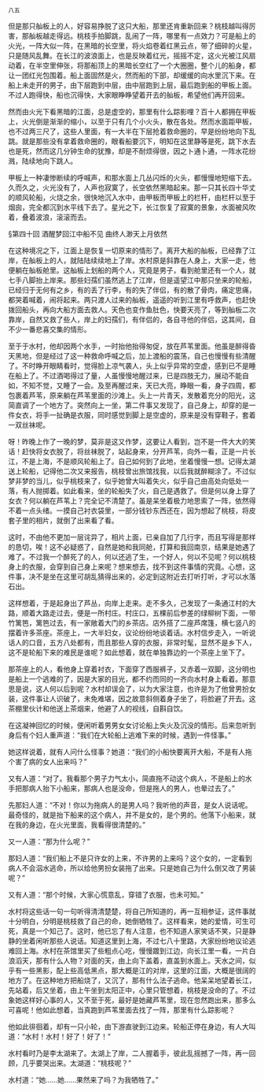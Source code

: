     八五 

   但是那只舢板上的人，好容易挣脱了这只大船，那里还肯重新回来？桃枝越叫得厉害，那舢板越走得远。桃枝手拍脚跳，乱闹了一阵，哪里有一点效力？可是船上的火光，一阵大似一阵，在黑暗的长空里，将火焰卷着红黑云点，带了细碎的火星，只是随风乱舞。在长江的波浪面上，也是反映着红光，摇摇不定，这火光被江风扇动着，在半空里伸张，将那船顶上的黑暗长空红了一个大圈圈，整个儿的船身，都让一团红光包围着。船上面固然是火，然而船的下部，却缓缓的向水里沉下来。在船上未走开的男子，由下层跑到中层，由中层跑到上层，最后跑到船的甲板上面。不过人跑得快，船也沉得快，大家眼睁睁望着开去的舢板，希望他们再开回来。

   然而由火光下看黑暗的江面，总是虚空的，那里有什么踪影哩？百十人都拥在甲板上，火光倒是渐渐的缩小，以至于只有几个小火头，散在各处。然而水面距甲板，也不过两三尺了，这些人里面，有一大半在下层抢着救命圈的，早是纷纷地向下乱跳。就是那些没有拿着救命圈的，眼看船要沉下，明知在这里静等是死，跳下水去也是死，然而这几分钟生命的犹豫，却是不耐烦得很，因之卜通卜通，一阵水花纷溅，陆续地向下跳人。

   甲板上一种凄惨断续的呼喊声，和那水面上几丛闪烁的火头，都慢慢地短缩下去。久而久之，火光没有了，人声也寂寞了，长空依然黑暗起来。那一只其长四十华丈的顺风轮船，火烧之余，很快地沉入水中，由甲板而甲板上的栏杆，由栏杆以至于烟囱，完全都沉到水平线下去了。星光之下，长江恢复了寂寞的景象，水面被风吹着，叠着波浪，滚滚而去。

   §第四十回 酒醒梦回江中船不见 曲终人渺天上月依然

   在这种境况之下，江面上是恢复一切原来的情形了。离开大船的舢板，已经靠了江岸，在舢板上的人，就陆陆续续地上了岸。水村原是斜靠在人身上，大家一走，他便躺在舢板舱里。这舢板上划船的两个人，究竟是男子，看到舱里还有一个人，就七手八脚抬上岸来。那些妇孺们虽然逃上了江岸，但是遥望江中那只坐来的轮船，已经归于无何有之乡，有的丢了行李，有的失了伴侣，有的散了骨肉，痛定思痛，都哭着喊着，闹将起来。两只渡人过来的舢板，遥遥的听到江里有呼救声，也赶快拨回船头，再向大船方面去救人。天色也变作鱼肚色，快要天亮了，等到舢板二次靠岸，自然又救了些人，岸上的妇孺们，有伴侣的，各自寻他的伴侣，这其间，自不少一番悲喜交集的情形。

   至于于水村，他却因两个水手，一时抬他抬得匆促，放在芦苇里面。他虽是醉得昏天黑地，但是经过了这一种救命呼喊之后，加上渡船的震荡，自己也慢慢有些清醒了。不时睁开眼睛看时，觉得脸上凉气袭人，头上似乎异常的空虚，感到已不是睡在船上了。不过酒喝得过了量，人虽慢慢地醒过来，已是四肢无力，展动不能自如，不知不觉，又睡了一会。及至再醒过来，天已大亮，睁眼一看，身子四周，都包裹着芦苇，原来躺在芦苇里面的沙滩上。头上一片青天，发散着充分的阳光，这简直调了一个地方了。突然向上一坐，第二件事又发现了，自己身上，却穿的是一件女衣，将手一扯确是衣服，同时感觉到脚上是空虚的，原来是没有穿鞋子，套着一双丝袜呢。

   呀！昨晚上作了一晚的梦，莫非是这又作梦，这要让人看到，岂不是一件大大的笑话！赶快将女衣脱了，将丝袜脱了，站起身来，分开芦苇，向外一看，正是一片长江，不是上海，不是顺风轮船上了。自己如何到了此地，坐着慢慢一想。记得太湖送上轮船，记得他二次又来报告，桃枝曾出旅馆找我，以后我就醉糊涂了。不过似梦非梦的当儿，似乎桃枝来了，似乎她曾大叫着失火，似乎自己由高处向低处一落，有人抛掷着。如此看来，坐的轮船失了火，自己是遇救了。但是何以身上穿了女衣？何以躺在芦苇上？完全记不清楚了。虽是呆坐着极力地思索了一阵，依然得不着一点头绪。一摸自己衬衣袋里，一部分钱钞东西还在，因为想起了桃枝，将皮套子里的相片，就倒了出来看了看。

   这时，不由他不更加一层诧异了，相片上面，已亲自加了几行字，而且写得是那样的恳切，唉！这不必疑惑了，自然是她和我同舱，打算和我回南京，结果是她遇了难了。不过我一个醉死了的人，何以还逃了生，一个好人，何以不见呢？何以桃枝身上的衣服，会穿到自己身上来呢？想来想去，找不到这件事情的究竟。心想，这件事，决不是坐在这里可胡乱猜得出来的，必定到这附近去打听打听，才可以水落石出。

   这样想着，于是起身出了芦丛，向岸上走来。走不多久，己发现了一条通江村的大路，顺着大路走过去，便是一所村庄。村庄口，五棵前后参差的绿柳树下面，一带竹篱笆，篱笆过去，有一家敞着大门的乡茶店。店外搭了二座芦席篷，横七竖八的摆着许多茶座。茶座上，一大半妇女，议论纷纷地谈着话。水村信步走入，一听说话人的口音，五方八处都有，而且那些人穿的衣服，非常时髦，显然不是乡下人，这不是轮船下来的难民是谁呢？如此想着，就在单独靠边的一个茶座上坐下了。

   那茶座上的人，看他身上穿着衬衣，下面穿了西服裤子，又赤着一双脚，这分明也是船上一个逃难的了，因是大家的目光，都不约而同的一齐向水村身上看着。那意思是说，这人何以后到呢？水村却误会了，以为大家注意，也许是为了他曾男扮女装，这件事让人识破了，未免难堪，因之故意斜侧着身子坐了，将脸避了开去。这茶棚里伙计和他送上茶烟来，他避了人的视线，自斟自饮。

   在这凝神回忆的时候，便闲听着男男女女讨论船上失火及沉没的情形。后来忽听到身后有个妇人重声道：“我们在大轮船上逃难下来的时候，遇到一件怪事。”

   她这样说着，就有人问什么怪事？她道：“我们的小船快要离开大船，不是有人拖个害了病的女人出来吗？”

   又有人道：“对了。我看那个男子力气太小，简直拖不动这个病人，不是船上的水手把那病人抬下小船来，那病人也是没命，但是拖人的男人，也晕过去了。”

   先那妇人道：“不对！你以为拖病人的是男人吗？我听他的声音，是女人说话呢。最奇怪的，就是抬下船来的这个病人，并不是女的，是个男的。他落下小船来，就在我的身边，在火光里面，我看得很清楚的。”

   又一人道：“那为什么呢？”

   那妇人道：“我们船上不是只许女的上来，不许男的上来吗？这个女的，一定看到病人不会泅水逃命，所以给他男扮女装拖了出来。只是她自己为什么倒又改了男装呢？”

   又有人道：“那个时候，大家心慌意乱，穿错了衣服，也未可知。”

   水村将这些话一句一句听得清清楚楚，将自己所知道的，再一互相参证，这件事就十分明白，分明是桃枝救了自己的命，她倒牺牲了。这样看来，她的爱情，可生可死，真是一个知己了。这时，他已忘了有人注意，也不知道人家笑话不笑，只是静静的坐着闲听那些人说话。知道这里到上海，不过七八十里路，大家纷纷地议论逃难回上海。水村在茶馆里买了些粗点心吃，慢慢踱到江边，向长江里一看，一片白浪滔天，那有什么人物？对面的天，由上向下盖着，直盖到水面上。天水之间，似乎有一些黑影，配上些高低黑点，那大概是江的对岸，这里的江面，大概是很阔的地方了。在这种地方把船烧了，又沉了，那有什么法子逃命。他呆呆地望着长江，先站着，后又坐着，由上午坐到太阳正中，心里只管想着，桃枝是没命的了。不过象她这样好心事的人，又不至于死，最好是她藏芦苇里，现在忽然跑出来，那多么可喜呢！他如此想着，当真跑到芦苇里面去找了一阵，那里有什么踪影呢？

   他如此徘徊着，却有一只小轮，由下游直驶到江边来。轮船正停在身边，有人大叫道：“水村！水村！好了！好了！”

   水村看时乃是李太湖来了。太湖上了岸，二人握着手，彼此乱摇撼了一阵，再一回顾，几乎要哭出来。太湖道：“桃枝呢？”

   水村道：“她……她……果然来了吗？为我牺牲了。”

